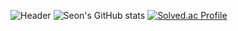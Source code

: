 ![Header](https://capsule-render.vercel.app/api?type=waving&color=gradient&height=300&section=header&text=Seon's%20GITHUB&fontSize=90)
![Seon's GitHub stats](https://github-readme-stats.vercel.app/api?username=seon207&show_icons=true&theme=buefy)
[![Solved.ac Profile](http://mazassumnida.wtf/api/v2/generate_badge?boj=sunju701)](https://solved.ac/sunju701/)

